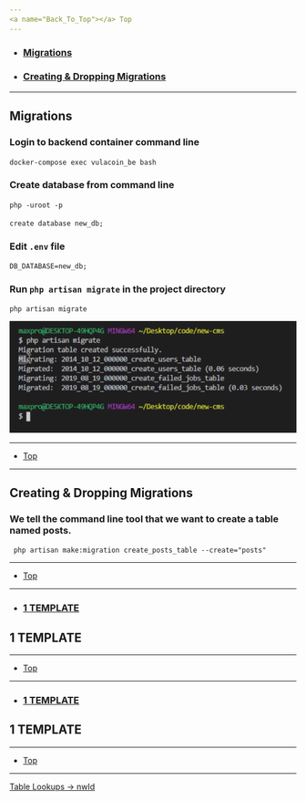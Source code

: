 ```yaml
---
<a name="Back_To_Top"></a> Top
---
```


- ### [Migrations](#Migrations)
- ### [Creating & Dropping Migrations](#Creating_&_Dropping_Migrations)

---


## <a name="Migrations"></a>Migrations

### Login to backend container command line 

```
docker-compose exec vulacoin_be bash
```

### Create database from command line

```
php -uroot -p

create database new_db;
```

### Edit `.env` file

```
DB_DATABASE=new_db;
```

### Run `php artisan migrate` in the project directory

```
php artisan migrate
```

![guidelines](/images/00.png)


---

- [Top](#Back_To_Top)

---


## <a name="Creating_&_Dropping_Migrations"></a>Creating & Dropping Migrations

### We tell the command line tool that we want to create a table named posts.

```
 php artisan make:migration create_posts_table --create="posts"
 ```

---

- [Top](#Back_To_Top)

---

- ### [1 TEMPLATE](#1_TEMPLATE)

## <a name="1_TEMPLATE"></a>1 TEMPLATE

---

- [Top](#Back_To_Top)

---

- ### [1 TEMPLATE](#1_TEMPLATE)

## <a name="1_TEMPLATE"></a>1 TEMPLATE

---

- [Top](#Back_To_Top)

---


[Table Lookups -> nwId](https://github.com/WNortier/nextworld/blob/master/nextworld-platform-tutorials/01-build-an-application/00-build-an-application-overview.md#3_TABLE_LOOKUPS)
